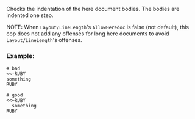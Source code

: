 Checks the indentation of the here document bodies. The bodies
are indented one step.

NOTE: When ``Layout/LineLength``'s `AllowHeredoc` is false (not default),
        this cop does not add any offenses for long here documents to
        avoid ``Layout/LineLength``'s offenses.

### Example:
    # bad
    <<-RUBY
    something
    RUBY

    # good
    <<~RUBY
      something
    RUBY
